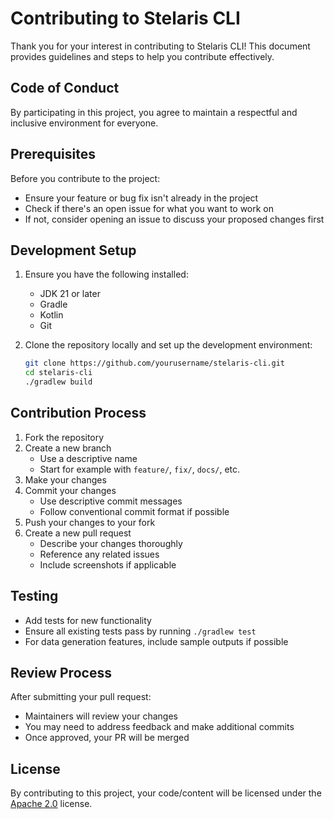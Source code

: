 # Contributing to Stelaris CLI

Thank you for your interest in contributing to Stelaris CLI! This document provides guidelines and steps to help you
contribute effectively.

## Code of Conduct

By participating in this project, you agree to maintain a respectful and inclusive environment for everyone.

## Prerequisites

Before you contribute to the project:

- Ensure your feature or bug fix isn't already in the project
- Check if there's an open issue for what you want to work on
- If not, consider opening an issue to discuss your proposed changes first

## Development Setup

1. Ensure you have the following installed:
    - JDK 21 or later
    - Gradle
    - Kotlin
    - Git

2. Clone the repository locally and set up the development environment:
   ```bash
   git clone https://github.com/yourusername/stelaris-cli.git
   cd stelaris-cli
   ./gradlew build
   ```

## Contribution Process

1. Fork the repository
2. Create a new branch
    - Use a descriptive name
    - Start for example with `feature/`, `fix/`, `docs/`, etc.
3. Make your changes
4. Commit your changes
    - Use descriptive commit messages
    - Follow conventional commit format if possible
5. Push your changes to your fork
6. Create a new pull request
    - Describe your changes thoroughly
    - Reference any related issues
    - Include screenshots if applicable

## Testing

- Add tests for new functionality
- Ensure all existing tests pass by running `./gradlew test`
- For data generation features, include sample outputs if possible

## Review Process

After submitting your pull request:

- Maintainers will review your changes
- You may need to address feedback and make additional commits
- Once approved, your PR will be merged

## License

By contributing to this project, your code/content will be licensed under the [Apache 2.0](LICENSE) license.


